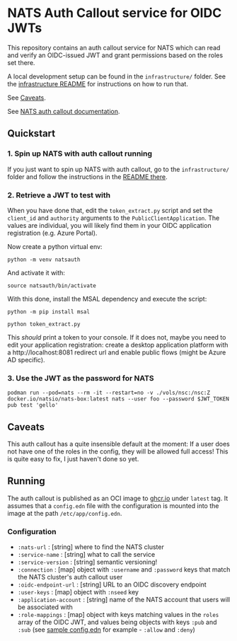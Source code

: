 # NATS Auth Callout service for OIDC JWTs

This repository contains an auth callout service for NATS which can
read and verify an OIDC-issued JWT and grant permissions based on the
roles set there.

A local development setup can be found in the `infrastructure/`
folder. See the [infrastructure README](infrastructure/README.md) for
instructions on how to run that.

See [Caveats](#Caveats).

See [NATS auth callout documentation](https://docs.nats.io/running-a-nats-service/configuration/securing_nats/auth_callout).

## Quickstart

### 1. Spin up NATS with auth callout running
If you just want to spin up NATS with auth callout, go to the
`infrastructure/` folder and follow the instructions in the [README
there](infrastructure/README.md).

### 2. Retrieve a JWT to test with
When you have done that, edit the `token_extract.py` script and set
the `client_id` and `authority` arguments to the
`PublicClientApplication`. The values are individual, you will likely
find them in your OIDC application registration (e.g. Azure Portal).

Now create a python virtual env:

`python -m venv natsauth`

And activate it with:

`source natsauth/bin/activate`

With this done, install the MSAL dependency and execute the script:

`python -m pip install msal`

`python token_extract.py`

This *should* print a token to your console. If it does not, maybe you
need to edit your application registration: create a desktop
application platform with a http://localhost:8081 redirect url and
enable public flows (might be Azure AD specific).

### 3. Use the JWT as the password for NATS

`podman run --pod=nats --rm -it --restart=no -v ./vols/nsc:/nsc:Z docker.io/natsio/nats-box:latest nats --user foo --password $JWT_TOKEN pub test 'gello'`

## Caveats

This auth callout has a quite insensible default at the moment: If a
user does not have one of the roles in the config, they will be
allowed full access! This is quite easy to fix, I just haven't done so
yet.

## Running

The auth callout is published as an OCI image to
[ghcr.io](https://ghcr.io/planmdk/nats-auth-callout) under `latest`
tag. It assumes that a `config.edn` file with the configuration is
mounted into the image at the path `/etc/app/config.edn`.

### Configuration

- `:nats-url` : [string] where to find the NATS cluster
- `:service-name` : [string] what to call the service
- `:service-version` : [string] semantic versioning!
- `:connection` : [map] object with `:username` and `:password` keys that match the NATS cluster's auth callout user
- `:oidc-endpoint-url` : [string] URL to an OIDC discovery endpoint
- `:user-keys` : [map] object with `:nseed` key
- `:application-account` : [string] name of the NATS account that users will be associated with
- `:role-mappings` : [map] object with keys matching values in the `roles` array of the OIDC JWT, and values being objects with keys `:pub` and `:sub` (see [sample config.edn](infrastructure/vols/etc-callout/config.edn) for example - `:allow` and `:deny`)

